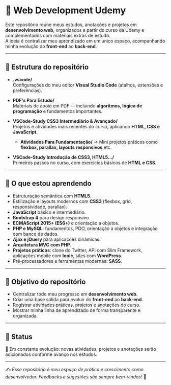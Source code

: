 # 📘 Web Development Udemy

Este repositório reúne meus estudos, anotações e projetos em **desenvolvimento web**, organizados a partir do curso da Udemy e complementados com materiais extras de estudo.  
A ideia é centralizar meu aprendizado em um único espaço, acompanhando minha evolução do **front-end** ao **back-end**.

---

## 📂 Estrutura do repositório

- **.vscode/**  
  Configurações do meu editor **Visual Studio Code** (atalhos, extensões e preferências).

- **PDF's Para Estudo/**  
  Materiais de apoio em PDF — incluindo **algoritmos, lógica de programação** e fundamentos importantes.

- **VSCode-Study CSS3 Intermediário & Avançado/**  
  Projetos e atividades mais recentes do curso, aplicando **HTML, CSS e JavaScript**.  
  - **Atividades Para Fundamentação/** → Mini projetos práticos como **flexbox, parallax, layouts responsivos** etc.

- **VSCode-Study Introdução de CSS3, HTML5.../**  
  Primeiros passos no curso, com exercícios básicos de **HTML e CSS**.

---

## 🚀 O que estou aprendendo

- Estruturação semântica com **HTML5**.  
- Estilização e layouts modernos com **CSS3** (flexbox, grid, responsividade, parallax).  
- **JavaScript** básico e intermediário.  
- **Bootstrap 4** para design responsivo.  
- **ECMAScript 2015+ (ES6+)** e orientação a objetos.  
- **PHP e MySQL**: fundamentos, PDO, orientação a objetos e integração com banco de dados.  
- **Ajax e jQuery** para aplicações dinâmicas.  
- **Arquitetura MVC com PHP**.  
- **Projetos práticos**: clone do Twitter, API com Slim Framework, aplicações mobile com **Ionic**, sites com **WordPress**.  
- Pré-processadores e ferramentas modernas: **SASS**.

---

## 🎯 Objetivo do repositório

- Centralizar todo meu progresso em **desenvolvimento web**.  
- Criar uma base sólida para evoluir do **front-end** ao **back-end**.  
- Registrar atividades práticas, projetos e anotações do curso.  
- Mostrar minha linha de aprendizado de forma transparente e organizada.  

---

## 📌 Status

🔄 Em constante evolução: novas atividades, projetos e anotações serão adicionados conforme avanço nos estudos.

---

✍️ *Esse repositório é meu espaço de prática e crescimento como desenvolvedor. Feedbacks e sugestões são sempre bem-vindos!* 🚀
